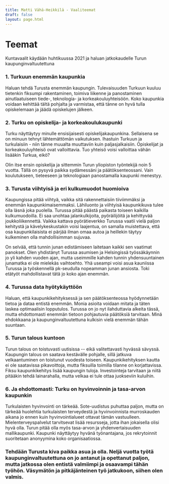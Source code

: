 ```yaml
---
title: Matti Vähä-Heikkilä - Vaaliteemat
draft: false
layout: page.html
---
```


# Teemat

Kuntavaalit käydään huhtikuussa 2021 ja haluan jatkokaudelle Turun kaupunginvaltuutettuna

### 1. Turkuun enemmän kaupunkia

Haluan tehdä Turusta enemmän kaupungin. Tulevaisuuden Turkuun kuuluu tietenkin fiksumpi rakentaminen, toimiva liikenne ja panostaminen ainutlaatuiseen tiede-, teknologia- ja korkeakouluyhteisöön. Koko kaupunkia voidaan kehittää tältä pohjalta ja varmistaa, että tänne on hyvä tulla opiskelemaan ja jäädä opiskelujen jälkeen.

### 2. Turku  on opiskelija- ja korkeakoulukaupunki

Turku näyttäytyy minulle ensisijaisesti opiskelijakaupunkina. Sellaisena se on minuun tehnyt lähtemättömän vaikutuksen. Ihastuin Turkuun ja turkulaisiin - niin tänne muualta muuttaviin kuin paljasjalkaisiin. Opiskelijat ja korkeakouluyhteisö ovat valloittavia. Tuo yhteisö voisi valloittaa vähän lisääkin Turkua, eikö?

Olin itse ensin opiskelija ja sittemmin Turun yliopiston työntekijä noin 5 vuotta. Tällä on pysyvä paikka sydämessäni ja päätöksenteossani. Vain koulutukseen, tieteeseen ja teknologiaan panostamalla kaupunki menestyy.

### 3. Turusta viihtyisä ja eri kulkumuodot huomioiva

Kaupungissa pitää viihtyä, vaikka sitä rakennettaisiin tiiviimmäksi ja enemmän kaupunkimaisemmaksi. Lähiluonto ja viihtyisä kaupunkikuva tulee olla läsnä joka puolella. Turussa pitää päästä paikasta toiseen kaikilla kulkumuodoilla. Ei saa unohtaa jalankulkijoita, pyöräilijöitä ja kehittyvää joukkoliikennettä. Vaikka kattava pyörätieverkko Turussa vaatii vielä paljon kehitystä ja kävelykeskustakin voisi laajentua, on samalla muistettava, että osa kaupunkilaisista ei pärjää ilman omaa autoa ja heillekin täytyy kulkeminen olla mahdollisimman sujuvaa.

On selvää, että tunnin junan edistämiseen laitetaan kaikki sen vaatimat panokset. Olen yhdistänyt Turussa asumisen ja Helsingissä työssäkäynnin jo yli kahden vuoden ajan, mutta useimmille kahden tunnin yhdensuuntainen junamatka ei ole mielekäs vaihtoehto. Yhä useampi voisi asua kauniissa Turussa ja työskennellä pk-seudulla nopeamman junan ansiosta. Toki etätyöt mahdollistavat tätä jo koko ajan enemmän.

### 4. Turussa data hyötykäyttöön

Haluan, että kaupunkikehityksessä ja sen päätöksenteossa hyödynnetään tietoa ja dataa entistä enemmän. Monia asioita voidaan mitata ja täten laskea optimaalisin lopputulos. Turussa on jo nyt ilahduttavia alkeita tässä, mutta ehdottomasti enemmän tietoon pohjautuvia päätöksiä tarvitaan. Minä ehdokkaana ja kaupunginvaltuutettuna kulkisin vielä enemmän tähän suuntaan.

### 5. Turun talous kuntoon

Turun talous on toistuvasti uutisissa -- eikä valitettavasti hyvässä sävyssä. Kaupungin talous on saatava kestävälle pohjalle, sillä jatkuva velkaantuminen on toistunut vuodesta toiseen. Kaupunkikehityksen kautta ei ole saatavissa pikavoittoja, mutta fiksuilla toimilla tilanne on korjattavissa. Fiksu kaupunkikehitys lisää kaupungin tuloja. Investointeja tarvitaan ja niitä pitääkin tehdä lainarahalla, mutta velkaa ei tule ottaa juokseviin kuluihin.

### 6. Ja ehdottomasti: Turku on hyvinvoinnin ja tasa-arvon kaupunkin

Turkulaisten hyvinvointi on tärkeää. Sote-uudistus puhuttaa paljon, mutta on tärkeää huolehtia turkulaisten terveydestä ja hyvinvoinnista murroskauden aikana jo ennen kuin hyvinvointialueet ottavat tämän vastuulleen. Mielenterveyspalvelut tarvitsevat lisää resursseja, jotta ihan jokaisella olisi hyvä olla. Turun pitää olla myös tasa-arvon ja yhdenvertaisuuden mallikaupunki. Kaupunki näyttäytyy hyvänä työnantajana, jos rekrytoinnit suoritetaan anonyymina koko organisaatiossa.


### Tehdään Turusta kiva paikka asua ja olla. Neljä vuotta työtä kaupunginvaltuutettuna on jo antanut ja opettanut paljon, mutta jatkossa olen entistä valmiimpi ja osaavampi tähän työhön. Väsymätön ja pitkäjänteinen työ jatkukoon, siihen olen valmis.
